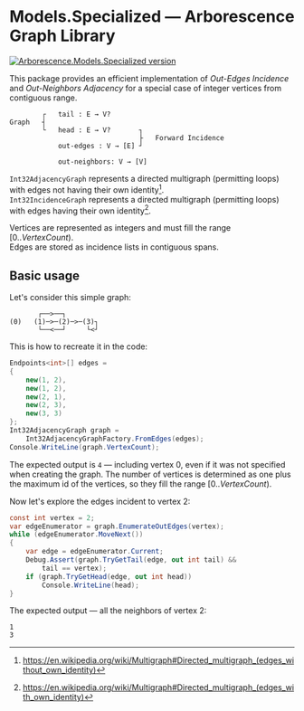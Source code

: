 # Models.Specialized — Arborescence Graph Library

[![Arborescence.Models.Specialized version](https://img.shields.io/nuget/v/Arborescence.Models.Specialized.svg?label=Models.Specialized&logo=nuget)](https://nuget.org/packages/Arborescence.Models.Specialized/)

This package provides an efficient implementation of _Out-Edges Incidence_ and _Out-Neighbors Adjacency_ for a special case of integer vertices from contiguous range.

            ┌   tail : E → V?
    Graph   ┤
            └   head : E → V?       ┐
                                    ├   Forward Incidence
                out-edges : V → [E] ┘

                out-neighbors: V → [V]

`Int32AdjacencyGraph` represents a directed multigraph (permitting loops) with edges not having their own identity[^EWO].  
`Int32IncidenceGraph` represents a directed multigraph (permitting loops) with edges having their own identity[^EWI].

Vertices are represented as integers and must fill the range [0.._VertexCount_).  
Edges are stored as incidence lists in contiguous spans.

## Basic usage

Let's consider this simple graph:

           ┌──>──┐
    (0)   (1)─>─(2)─>─(3)┐
           └──<──┘     └<┘

This is how to recreate it in the code:

```csharp
Endpoints<int>[] edges =
{
    new(1, 2),
    new(1, 2),
    new(2, 1),
    new(2, 3),
    new(3, 3)
};
Int32AdjacencyGraph graph =
    Int32AdjacencyGraphFactory.FromEdges(edges);
Console.WriteLine(graph.VertexCount);
```

The expected output is `4` — including vertex 0, even if it was not specified when creating the graph.
The number of vertices is determined as one plus the maximum id of the vertices, so they fill the range [0.._VertexCount_).

Now let's explore the edges incident to vertex 2:

```csharp
const int vertex = 2;
var edgeEnumerator = graph.EnumerateOutEdges(vertex);
while (edgeEnumerator.MoveNext())
{
    var edge = edgeEnumerator.Current;
    Debug.Assert(graph.TryGetTail(edge, out int tail) &&
        tail == vertex);
    if (graph.TryGetHead(edge, out int head))
        Console.WriteLine(head);
}
```

The expected output — all the neighbors of vertex 2:

    1
    3

[^EWI]: https://en.wikipedia.org/wiki/Multigraph#Directed_multigraph_(edges_with_own_identity)

[^EWO]: https://en.wikipedia.org/wiki/Multigraph#Directed_multigraph_(edges_without_own_identity)
